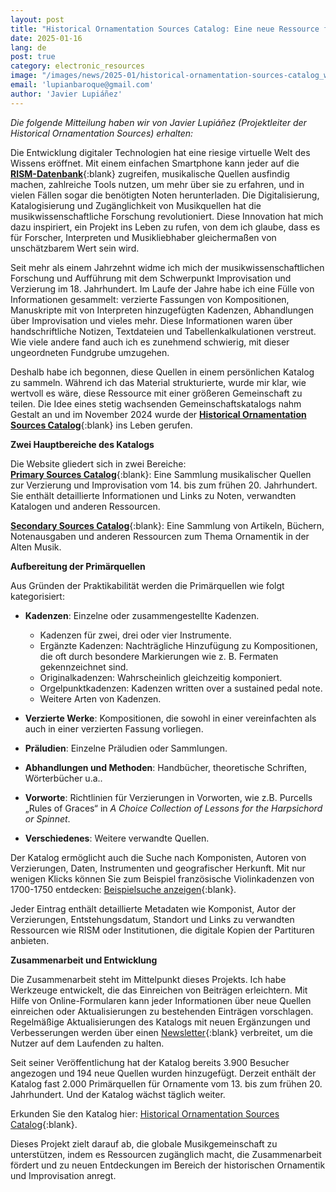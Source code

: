 ```yaml
---
layout: post
title: "Historical Ornamentation Sources Catalog: Eine neue Ressource für Forscher und Interpreten"
date: 2025-01-16
lang: de
post: true
category: electronic_resources
image: "/images/news/2025-01/historical-ornamentation-sources-catalog_website.jpg"
email: 'lupianbaroque@gmail.com'
author: 'Javier Lupiáñez'
---
```


_Die folgende Mitteilung haben wir von Javier Lupiáñez (Projektleiter der Historical Ornamentation Sources) erhalten:_

Die Entwicklung digitaler Technologien hat eine riesige virtuelle Welt des Wissens eröffnet. Mit einem einfachen Smartphone kann jeder auf die [**RISM-Datenbank**](https://rism.info/index.html){:blank} zugreifen, musikalische Quellen ausfindig machen, zahlreiche Tools nutzen, um mehr über sie zu erfahren, und in vielen Fällen sogar die benötigten Noten herunterladen. Die Digitalisierung, Katalogisierung und Zugänglichkeit von Musikquellen hat die musikwissenschaftliche Forschung revolutioniert. Diese Innovation hat mich dazu inspiriert, ein Projekt ins Leben zu rufen, von dem ich glaube, dass es für Forscher, Interpreten und Musikliebhaber gleichermaßen von unschätzbarem Wert sein wird.

Seit mehr als einem Jahrzehnt widme ich mich der musikwissenschaftlichen Forschung und Aufführung mit dem Schwerpunkt Improvisation und Verzierung im 18. Jahrhundert. Im Laufe der Jahre habe ich eine Fülle von Informationen gesammelt: verzierte Fassungen von Kompositionen, Manuskripte mit von Interpreten hinzugefügten Kadenzen, Abhandlungen über Improvisation und vieles mehr. Diese Informationen waren über handschriftliche Notizen, Textdateien und Tabellenkalkulationen verstreut. Wie viele andere fand auch ich es zunehmend schwierig, mit dieser ungeordneten Fundgrube umzugehen.

Deshalb habe ich begonnen, diese Quellen in einem persönlichen Katalog zu sammeln. Während ich das Material strukturierte, wurde mir klar, wie wertvoll es wäre, diese Ressource mit einer größeren Gemeinschaft zu teilen. Die Idee eines stetig wachsenden Gemeinschaftskatalogs nahm Gestalt an und im November 2024 wurde der [**Historical Ornamentation Sources Catalog**](https://historicalornamentation.com/){:blank} ins Leben gerufen.

**Zwei Hauptbereiche des Katalogs**

Die Website gliedert sich in zwei Bereiche:\
[**Primary Sources Catalog**](https://historicalornamentation.com/catalogue/#/){:blank}: Eine Sammlung musikalischer Quellen zur Verzierung und Improvisation vom 14. bis zum frühen 20. Jahrhundert. Sie enthält detaillierte Informationen und Links zu Noten, verwandten Katalogen und anderen Ressourcen.

[**Secondary Sources Catalog**](https://historicalornamentation.com/secondary-sources/#/){:blank}: Eine Sammlung von Artikeln, Büchern, Notenausgaben und anderen Ressourcen zum Thema Ornamentik in der Alten Musik.

**Aufbereitung der Primärquellen**

Aus Gründen der Praktikabilität werden die Primärquellen wie folgt kategorisiert:

* **Kadenzen**: Einzelne oder zusammengestellte Kadenzen. 
  - Kadenzen für zwei, drei oder vier Instrumente.
  - Ergänzte Kadenzen: Nachträgliche Hinzufügung zu Kompositionen, die oft durch besondere Markierungen wie z. B. Fermaten gekennzeichnet sind.
  - Originalkadenzen: Wahrscheinlich gleichzeitig komponiert.
  - Orgelpunktkadenzen: Kadenzen written over a sustained pedal note.
  - Weitere Arten von Kadenzen.
  
* **Verzierte Werke**: Kompositionen, die sowohl in einer vereinfachten als auch in einer verzierten Fassung vorliegen.
  
* **Präludien**: Einzelne Präludien oder Sammlungen.
   
* **Abhandlungen und Methoden**: Handbücher, theoretische Schriften, Wörterbücher u.a..

* **Vorworte**: Richtlinien für Verzierungen in Vorworten, wie z.B. Purcells „Rules of Graces“ in _A Choice Collection of Lessons for the Harpsichord or Spinnet_.

* **Verschiedenes**: Weitere verwandte Quellen.

Der Katalog ermöglicht auch die Suche nach Komponisten, Autoren von Verzierungen, Daten, Instrumenten und geografischer Herkunft. Mit nur wenigen Klicks können Sie zum Beispiel französische Violinkadenzen von 1700-1750 entdecken: [Beispielsuche anzeigen](https://historicalornamentation.com/catalogue/#/?filter=Category-%3ACadenzas%3BCountry%28source%29-%3AFrance%3BDateranges-%3A1750-1800%3BInstrument-%3AViolin){:blank}.

Jeder Eintrag enthält detaillierte Metadaten wie Komponist, Autor der Verzierungen, Entstehungsdatum, Standort und Links zu verwandten Ressourcen wie RISM oder Institutionen, die digitale Kopien der Partituren anbieten.

**Zusammenarbeit und Entwicklung**

Die Zusammenarbeit steht im Mittelpunkt dieses Projekts. Ich habe Werkzeuge entwickelt, die das Einreichen von Beiträgen erleichtern. Mit Hilfe von Online-Formularen kann jeder Informationen über neue Quellen einreichen oder Aktualisierungen zu bestehenden Einträgen vorschlagen. Regelmäßige Aktualisierungen des Katalogs mit neuen Ergänzungen und Verbesserungen werden über einen [Newsletter](https://historicalornamentation.com/newsletter/){:blank} verbreitet, um die Nutzer auf dem Laufenden zu halten.

Seit seiner Veröffentlichung hat der Katalog bereits 3.900 Besucher angezogen und 194 neue Quellen wurden hinzugefügt. Derzeit enthält der Katalog fast 2.000 Primärquellen für Ornamente vom 13. bis zum frühen 20. Jahrhundert. Und der Katalog wächst täglich weiter.

Erkunden Sie den Katalog hier: [Historical Ornamentation Sources Catalog](https://historicalornamentation.com/){:blank}.

Dieses Projekt zielt darauf ab, die globale Musikgemeinschaft zu unterstützen, indem es Ressourcen zugänglich macht, die Zusammenarbeit fördert und zu neuen Entdeckungen im Bereich der historischen Ornamentik und Improvisation anregt.
